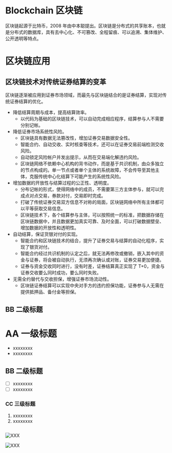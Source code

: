 # Blockchain 区块链

区块链起源于比特币，2008 年由中本聪提出。区块链是分布式的共享账本，也就是分布式的数据库，具有去中心化、不可篡改、全程留痕、可以追溯、集体维护、公开透明等特点。

# 区块链应用

## 区块链技术对传统证券结算的变革

区块链逐渐被应用到证券市场领域，而最先与区块链结合的是证券结算，实现对传统证券结算的优化。

- 降低结算周期与成本，提高结算效率。
  - 以代码为基础的区块链技术，可以自动完成相应程序，结算参与人不需要分别记帐。
- 降低证券市场系统性风险。
  - 区块链具有数据无法篡改性，增加证券交易数据安全性。
  - 智能合约、自动交收、实时核查等技术，还可以在证券交易前端检测交收风险。
  - 自动锁定风险帐户并发出提示，从而在交易端化解违约风险。
  - 区块链网络不依赖中心机构的背书动作，而是基于共识机制，由众多独立的节点构成的。单一节点或者单个主体的系统故障，不会传导至其他主体，克服传统中心化结算下可能产生的系统性风险。
- 增加数据的开放性与结算过程的公正性、透明度。
  - 分布记帐的形式，使得网络中的成员，不需要第三方主体参与，就可以完成点对点交易，券款对付，交易即时完成。
  - 打破了传统证券交易双方信息不对称的局面，区块链网络中所有主体都可以平等获取交易信息。
  - 区块链技术下，各个结算参与主体，可以按照统一的标准，把数据存储在区块链数据中，并且数据更加真实可靠、及时全面，可以打破数据壁垒、增加数据的开放性和透明性。
- 自动结算，保证货银对付的实现。
  - 智能合约和区块链技术的结合，提升了证券交易与结算的自动化程序，实现了银货对付。
  - 智能合约经过共识机制的认定之后，就无法再修改或撤销，嵌入其中的资金与证券，将会被自动执行，无须再次确认或对账，证券交易更加便捷。
  - 证券与资金交收同时进行，没有时差，证券结算真正实现了 T+0，资金与证券交收要么同时成功，要么同时失败。
- 无需全约替代与交收担保，增强证券市场流动性。
  - 区块链证券结算可以实现中央对手方的违约担保功能，证券参与人无需在提供抵押品、备付金等担保。

## BB 二级标题



# AA 一级标题

- xxxxxxxx
- xxxxxxxx

## BB 二级标题

- [ ] xxxxxxxx
- [ ] xxxxxxxx

### CC 三级标题

1. xxxxxxxx
2. xxxxxxxx



```bash

```



![XXX](figures/XXX.drawio.png)

![XXX](figures/XXX.jpg)



